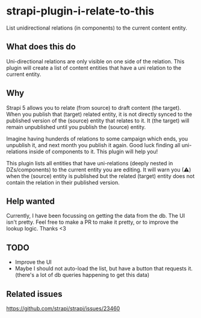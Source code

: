 # strapi-plugin-i-relate-to-this

List unidirectional relations (in components) to the current content entity.

## What does this do

Uni-directional relations are only visible on one side of the relation. This plugin will create a list of content entities that have a uni relation to the current entity.

## Why

Strapi 5 allows you to relate (from source) to draft content (the target). When you publish that (target) related entity, it is not directly synced to the published version of the (source) entity that relates to it. It (the target) will remain unpublished until you publish the (source) entity.

Imagine having hunderds of relations to some campaign which ends, you unpublish it, and next month you publish it again. Good luck finding all uni-relations inside of components to it. This plugin will help you!

This plugin lists all entities that have uni-relations (deeply nested in DZs/components) to the current entity you are editing. It will warn you (⚠) when the (source) entity is published but the related (target) entity does not contain the relation in their published version.

## Help wanted

Currently, I have been focussing on getting the data from the db. The UI isn't pretty. Feel free to make a PR to make it pretty, or to improve the lookup logic. Thanks <3

## TODO

- Improve the UI
- Maybe I should not auto-load the list, but have a button that requests it. (there's a lot of db queries happening to get this data)

## Related issues

https://github.com/strapi/strapi/issues/23460